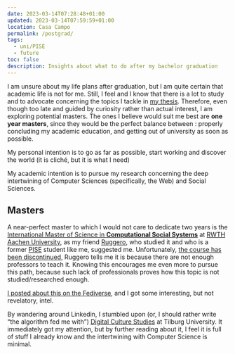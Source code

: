 ```yaml
---
date: 2023-03-14T07:28:48+01:00
updated: 2023-03-14T07:59:59+01:00
location: Casa Campo
permalink: /postgrad/
tags:
  - uni/PISE
  - future
toc: false
description: Insights about what to do after my bachelor graduation
---
```

I am unsure about my life plans after graduation, but I am quite certain that academic life is not for me. Still, I feel and I know that there is a lot to study and to advocate concerning the topics I tackle in [my thesis](Thesis). Therefore, even though too late and guided by curiosity rather than actual interest, I am exploring potential masters. The ones I believe would suit me best are **one year masters**, since they would be the perfect balance between [](Metastudy.md#Conflict|my%20two%20conflicting%20souls): properly concluding my academic education, and getting out of university as soon as possible.

My personal intention is to go as far as possible, start working and discover the world (it is cliché, but it is what I need)

My academic intention is to pursue my research concerning the deep intertwining of Computer Sciences (specifically, the Web) and Social Sciences.

## Masters

A near-perfect master to which I would not care to dedicate two years is the [International Master of Science in **Computational Social Systems**](https://computationalsocialsystems.rwth-aachen.de) at [RWTH Aachen University](https://rwth-aachen.de 'Rheinisch-Westfaelische Technische Hochschule'), as my friend [Ruggero](https://linkedin.com/in/ruggsea 'Ruggero Lazzaroni on Linkedin'), who studied it and who is a former [PISE](https://unive.it/pise 'Philosophy, International Studies and Economics - Ca’ Foscari University') student like me, suggested me. Unfortunately, <u>the course has been discontinued</u>, Ruggero tells me it is because there are not enough professors to teach it. Knowing this encourages me even more to pursue this path, because such lack of professionals proves how this topic is not studied/researched enough.

[I posted about this on the Fediverse](https://pan.rent/@tommi/109943080493865161 'My request for help on Pan'), and I got some interesting, but not revelatory, intel.

By wandering around Linkedin, I stumbled upon (or, I should rather write <q>the algorithm fed me with</q>) [Digital Culture Studies](https://tilburguniversity.edu/education/masters-programmes/digital-culture-studies 'Digital Culture Studies - Tilburg University') at Tilburg University. It immediately got my attention, but by further reading about it, I feel it is full of stuff I already know and the intertwining with Computer Science is minimal.
